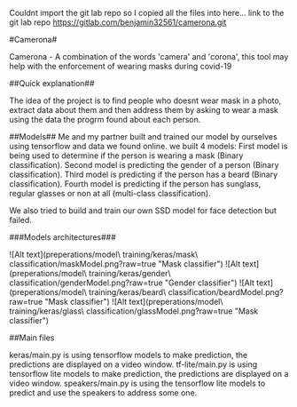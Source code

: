 Couldnt import the git lab repo so I copied all the files into here... link to the git lab repo https://gitlab.com/benjamin32561/camerona.git

#Camerona#

Camerona - A combination of the words 'camera' and 'corona', this tool may help with the enforcement of wearing masks during covid-19

##Quick explanation##

The idea of the project is to find people who doesnt wear mask in a photo, extract data about them and then address them by asking to wear a mask using the data the progrm found about each person.

##Models##
Me and my partner built and trained our model by ourselves using tensorflow and data we found online.
we built 4 models:
First model is being used to determine if the person is wearing a mask (Binary classification).
Second model is predicting the gender of a person (Binary classification).
Third model is predicting if the person has a beard (Binary classification).
Fourth model is predicting if the person has sunglass, regular glasses or non at all (multi-class classification).

We also tried to build and train our own SSD model for face detection but failed.

###Models architectures###

![Alt text](preperations/model\ training/keras/mask\ classification/maskModel.png?raw=true "Mask classifier")
![Alt text](preperations/model\ training/keras/gender\ classification/genderModel.png?raw=true "Gender classifier")
![Alt text](preperations/model\ training/keras/beard\ classification/beardModel.png?raw=true "Mask classifier")
![Alt text](preperations/model\ training/keras/glass\ classification/glassModel.png?raw=true "Mask classifier")

##Main files

keras/main.py is using tensorflow models to make prediction, the predictions are displayed on a video window.
tf-lite/main.py is using tensorflow lite models to make prediction, the predictions are displayed on a video window.
speakers/main.py is using the tensorflow lite models to predict and use the speakers to address some one.
